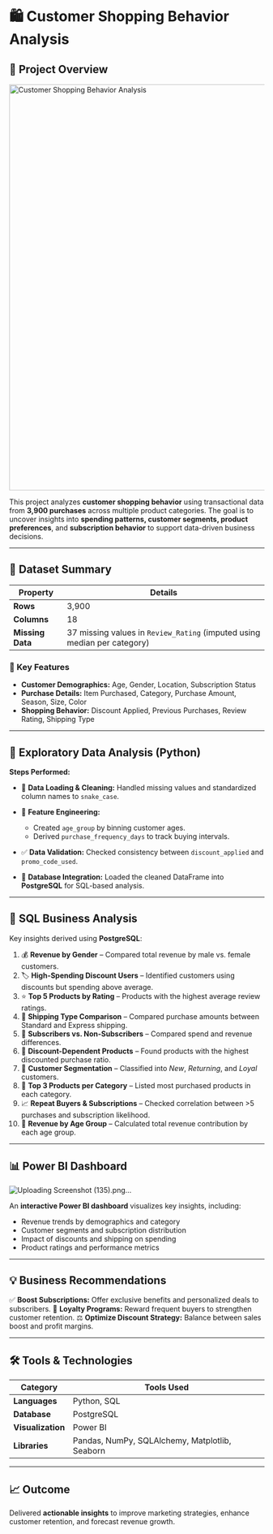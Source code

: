 # 🛍️ Customer Shopping Behavior Analysis

## 📌 Project Overview

<img width="800" alt="Customer Shopping Behavior Analysis" src="https://github.com/user-attachments/assets/6b4f4c8f-811f-48ac-a6be-ed489187b45f" />

This project analyzes **customer shopping behavior** using transactional data from **3,900 purchases** across multiple product categories.
The goal is to uncover insights into **spending patterns, customer segments, product preferences**, and **subscription behavior** to support data-driven business decisions.

---

## 🧩 Dataset Summary

| **Property**     | **Details**                                                              |
| ---------------- | ------------------------------------------------------------------------ |
| **Rows**         | 3,900                                                                    |
| **Columns**      | 18                                                                       |
| **Missing Data** | 37 missing values in `Review_Rating` (imputed using median per category) |

### 🔑 Key Features

* **Customer Demographics:** Age, Gender, Location, Subscription Status
* **Purchase Details:** Item Purchased, Category, Purchase Amount, Season, Size, Color
* **Shopping Behavior:** Discount Applied, Previous Purchases, Review Rating, Shipping Type

---

## 🐍 Exploratory Data Analysis (Python)

**Steps Performed:**

* 🧹 **Data Loading & Cleaning:** Handled missing values and standardized column names to `snake_case`.
* 🧠 **Feature Engineering:**

  * Created `age_group` by binning customer ages.
  * Derived `purchase_frequency_days` to track buying intervals.
* ✅ **Data Validation:** Checked consistency between `discount_applied` and `promo_code_used`.
* 💾 **Database Integration:** Loaded the cleaned DataFrame into **PostgreSQL** for SQL-based analysis.

---

## 🧮 SQL Business Analysis

Key insights derived using **PostgreSQL**:

1. 💰 **Revenue by Gender** – Compared total revenue by male vs. female customers.
2. 🏷️ **High-Spending Discount Users** – Identified customers using discounts but spending above average.
3. ⭐ **Top 5 Products by Rating** – Products with the highest average review ratings.
4. 🚚 **Shipping Type Comparison** – Compared purchase amounts between Standard and Express shipping.
5. 👥 **Subscribers vs. Non-Subscribers** – Compared spend and revenue differences.
6. 💸 **Discount-Dependent Products** – Found products with the highest discounted purchase ratio.
7. 🔁 **Customer Segmentation** – Classified into *New*, *Returning*, and *Loyal* customers.
8. 🛒 **Top 3 Products per Category** – Listed most purchased products in each category.
9. 📈 **Repeat Buyers & Subscriptions** – Checked correlation between >5 purchases and subscription likelihood.
10. 🎯 **Revenue by Age Group** – Calculated total revenue contribution by each age group.

---

## 📊 Power BI Dashboard
![Uploading Screenshot (135).png…]()


An **interactive Power BI dashboard** visualizes key insights, including:

* Revenue trends by demographics and category
* Customer segments and subscription distribution
* Impact of discounts and shipping on spending
* Product ratings and performance metrics

---

## 💡 Business Recommendations

✅ **Boost Subscriptions:** Offer exclusive benefits and personalized deals to subscribers.
🎁 **Loyalty Programs:** Reward frequent buyers to strengthen customer retention.
⚖️ **Optimize Discount Strategy:** Balance between sales boost and profit margins.

---

## 🛠️ Tools & Technologies

| **Category**      | **Tools Used**                                 |
| ----------------- | ---------------------------------------------- |
| **Languages**     | Python, SQL                                    |
| **Database**      | PostgreSQL                                     |
| **Visualization** | Power BI                                       |
| **Libraries**     | Pandas, NumPy, SQLAlchemy, Matplotlib, Seaborn |

---

## 📈 Outcome

Delivered **actionable insights** to improve marketing strategies, enhance customer retention, and forecast revenue growth.

